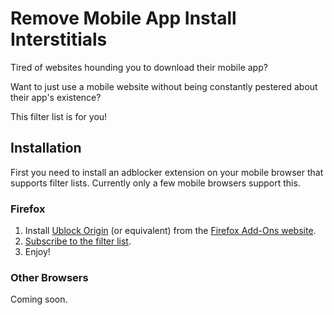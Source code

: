 # Remove Mobile App Install Interstitials

Tired of websites hounding you to download their mobile app?

Want to just use a mobile website without being constantly pestered about their app's existence?

This filter list is for you!

## Installation

First you need to install an adblocker extension on your mobile browser that supports filter lists. Currently only a few mobile browsers support this.

### Firefox

1. Install [Ublock Origin](https://addons.mozilla.org/en-US/firefox/addon/ublock-origin/?src=search) (or equivalent) from the [Firefox Add-Ons website](https://addons.mozilla.org/).
2. [Subscribe to the filter list](https://raw.githubusercontent.com/Giwayume/Remove-Mobile-App-Install-Interstitials/master/filters.txt).
3. Enjoy!

### Other Browsers

Coming soon.

